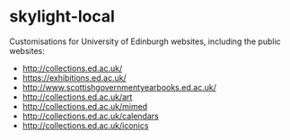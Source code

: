 skylight-local
==============

Customisations for University of Edinburgh websites, including the public websites:
- http://collections.ed.ac.uk/
- https://exhibitions.ed.ac.uk/
- http://www.scottishgovernmentyearbooks.ed.ac.uk/
- http://collections.ed.ac.uk/art
- http://collections.ed.ac.uk/mimed
- http://collections.ed.ac.uk/calendars
- http://collections.ed.ac.uk/iconics

